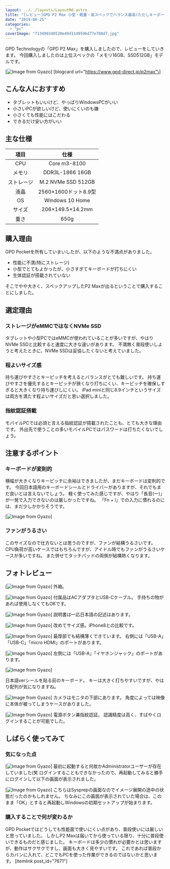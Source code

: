 ```yaml
---
layout: ../../layouts/LayoutMd.astro
title: "[レビュー]GPD P2 Max 小型・軽量・高スペックでバランス最高(ただしキーボードは･･･)"
date: "2019-08-25"
categories: 
  - "pc"
coverImage: "713490348520e49d1149596d77e788d7.jpg"
---
```


GPD Technologyの「GPD P2 Max」を購入しましたので、レビューをしていきます。 今回購入しましたのは上位スペックの「メモリ16GB、SSD512GB」モデルです。

[![Image from Gyazo](/wp/images/1db638c2544f0a9bf1b043ef04ef38fd.jpg)] \[blogcard url="https://www.gpd-direct.jp/p2max"\]

## こんな人におすすめ

- タブレットもいいけど、やっぱりWindowsPCがいい
- 小さいPCが欲しいけど、使いにくいのも嫌
- 小さくても性能にはこだわる
- できるだけ安い方がいい

## 主な仕様

| 項目 | 仕様 |
| :-: | :-: |
| CPU | Core m3-8100 |
| メモリ | DDR3L-1866 16GB |
| ストレージ | M.2 NVMe SSD 512GB |
| 液晶 | 2560×1600ドット8.9型 |
| OS | Windows 10 Home |
| サイズ | 206×149.5×14.2mm |
| 重さ | 650g |

## 購入理由

GPD Pocketを所有していまいしたが、以下のような不満点がありました。

- 性能に不満(特にストレージ)
- 小型でとてもよかったが、小さすぎてキーボードが打ちにくい
- 生体認証が搭載されていない

そこでやや大きく、スペックアップしたP2 Maxが出るということで購入することにしました。

## 選定理由

### ストレージがeMMCではなくNVMe SSD

タブレットや小型PCではeMMCが使われていることが多いですが、やはりNVMe SSDと比較すると速度に大きな違いがあります。 不満無く普段使いしようと考えたときに、NVMe SSDは妥協したくないと考えていました。

### 程よいサイズ感

持ち運びやすさとキーピッチを考えるとバランスがとても難しいです。 持ち運びやすさを優先するとキーピッチが狭くなり打ちにくい、キーピッチを確保しすぎると大きくなり持ち運びしにくい。 iPad miniと同じ8.9インチというサイズは両方を満たす程よいサイズだと思い選択しました。

### 指紋認証搭載

モバイルPCでは必須と言える指紋認証が搭載されたことも、とても大きな理由です。 外出先で使うことの多いモバイルPCではパスワードは打ちたくないでしょう。

## 注意するポイント

### キーボードが変則的

横幅が大きくなりキーピッチに余裕はできましたが、まだキーボードは変則的です。 今回日本語用のキーボードシールとドライバーがありますが、それでもまだ良いとは言えないでしょう。 軽く使ってみた感じですが、やはり「長音(ー)」が一発で入力できないのは厳しかったですね。 「Fn + l」での入力に慣れるのには、まだ少しかかりそうです。

[![Image from Gyazo](/wp/images/67d5baed8fdc9d3526e573f85f5afdd5.jpg)]

### ファンがうるさい

このサイズなので仕方ないとは思うのですが、ファンが結構うるさいです。 CPU負荷が高いケースではもちろんですが、アイドル時でもファンがうるさいケースが多いですね。 また併せてタッチパッドの両側が結構熱くなります。

## フォトレビュー

[![Image from Gyazo](/wp/images/e54a6dd5a8afdfe24519401dad866d47.jpg)] 外箱。

[![Image from Gyazo](/wp/images/fec5a7ce37a81fab4a41c46d084a403f.jpg)] 付属品はACアダプタとUSB-Cケーブル。 手持ちの物があれば使用しなくてもOKです。

[![Image from Gyazo](/wp/images/fbe89d24eabdbe579bb25aa61e7cde48.jpg)] 説明書は一応日本語の記述はあります。

[![Image from Gyazo](/wp/images/44e78813afd6aec166bd13c09a7a5b60.jpg)] 改めてサイズ感。iPhone8との比較です。

[![Image from Gyazo](/wp/images/69a902d07614c3a31c9f4f1fb4cd086e.jpg)] 最厚部でも結構薄くできています。 右側には「USB-A」「USB-C」「micro HDMI」のポートがあります。

[![Image from Gyazo](/wp/images/ed2ae480a44dfd19a2853d2d76a35c34.jpg)] 左側には「USB-A」「イヤホンジャック」のポートがあります。

[![Image from Gyazo](/wp/images/e97801c70c207d562b800d98a1f0865f.jpg)]

日本語verシールを貼る前のキーボード。 キーは大きく打ちやすいですが、やはり配列が気になりますね。

[![Image from Gyazo](/wp/images/c84d7cd628ede580607f4ee460af57fa.jpg)] カメラはモニタの下部にあります。 角度によっては映像に本体が被ってしまうケースがありました。

[![Image from Gyazo](/wp/images/40b9ab02fa0a769a15bb9bffaee4883e.jpg)] 電源ボタン兼指紋認証。 認識精度は高く、すばやくログインすることが可能でした。

## しばらく使ってみて

### 気になった点

[![Image from Gyazo](/wp/images/c3e2232ec950721ae4758f5b4689099f.jpg)] 最初に起動すると何故かAdministratorユーザーが存在していました(笑 ログインすることもできなかったので、再起動してみると勝手にログインして以下の画面が表示されました。

[![Image from Gyazo](/wp/images/4e1292f47d5a8489a8b0f86b71b6f79c1.jpg)] こちらはSysprepの画面なのでイメージ展開の途中の状態だったのかもしれません。 ちなみにこの画面が表示されていた場合は、このまま「OK」とすると再起動しWindowsの初期セットアップが始まります。

### 購入することで何が変わるか

GPD Pocketではどうしても性能面で使いにくい点があり、普段使いには厳しいと思っていました。 しかしP2 Maxは届いてから使っている限り、十分に普段使いできるものだと感じました。 キーボードは多少の慣れが必要かとは思いますが、動作はサクサクですし、画面も大きく見やすいです。 これであれば普段からカバンに入れて、どこでもPCを使った作業ができるのではないかと思います。 \[itemlink post\_id="7671"\]
